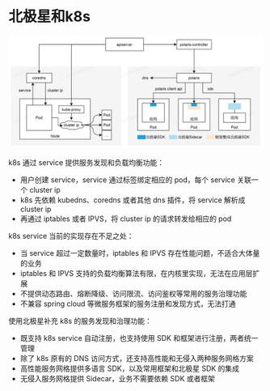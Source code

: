 # 北极星和k8s

![北极星和k8s](./图片/北极星和k8s/北极星和k8s.png)

k8s 通过 service 提供服务发现和负载均衡功能：

- 用户创建 service，service 通过标签绑定相应的 pod，每个 service 关联一个 cluster ip
- k8s 先依赖 kubedns、coredns 或者其他 dns 插件，将 service 解析成 cluster ip
- 再通过 iptables 或者 IPVS，将 cluster ip 的请求转发给相应的 pod

k8s service 当前的实现存在不足之处：

- 当 service 超过一定数量时，iptables 和 IPVS 存在性能问题，不适合大体量的业务
- iptables 和 IPVS 支持的负载均衡算法有限，在内核里实现，无法在应用层扩展
- 不提供动态路由、熔断降级、访问限流、访问鉴权等常用的服务治理功能
- 不兼容 spring cloud 等微服务框架的服务注册和发现方式，无法打通

使用北极星补充 k8s 的服务发现和治理功能：

- 既支持 k8s service 自动注册，也支持使用 SDK 和框架进行注册，两者统一管理
- 除了 k8s 原有的 DNS 访问方式，还支持高性能和无侵入两种服务网格方案
- 高性能服务网格提供多语言 SDK，以及常用框架和北极星 SDK 的集成
- 无侵入服务网格提供 Sidecar，业务不需要依赖 SDK 或者框架
